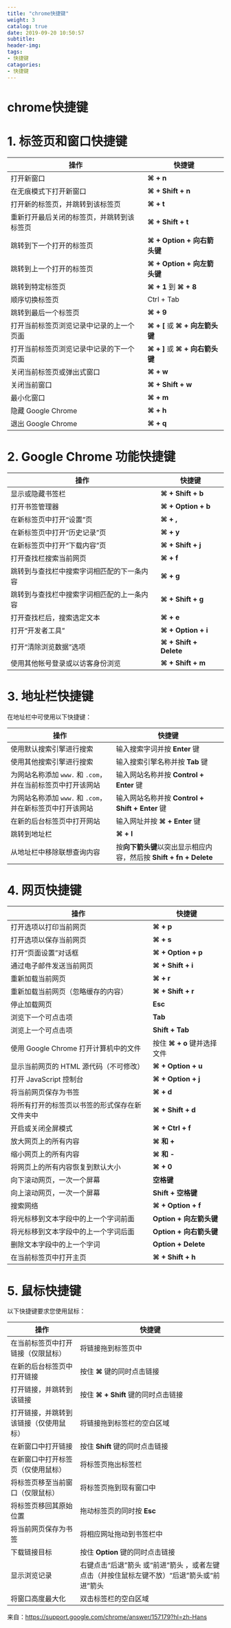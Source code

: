 ```yaml
---
title: "chrome快捷键"
weight: 3
catalog: true
date: 2019-09-20 10:50:57
subtitle:
header-img:
tags:
- 快捷键
catagories:
- 快捷键
---
```


# chrome快捷键

# 1. 标签页和窗口快捷键

| **操作**                                   | **快捷键**                      |
| ------------------------------------------ | ------------------------------- |
| 打开新窗口                                 | **⌘ + n**                       |
| 在无痕模式下打开新窗口                     | **⌘ + Shift + n**               |
| 打开新的标签页，并跳转到该标签页           | **⌘ + t**                       |
| 重新打开最后关闭的标签页，并跳转到该标签页 | **⌘ + Shift + t**               |
| 跳转到下一个打开的标签页                   | **⌘ + Option + 向右箭头键**     |
| 跳转到上一个打开的标签页                   | **⌘ + Option + 向左箭头键**     |
| 跳转到特定标签页                           | **⌘ + 1** 到 **⌘ + 8**          |
| 顺序切换标签页                             | Ctrl + Tab                      |
| 跳转到最后一个标签页                       | **⌘ + 9**                       |
| 打开当前标签页浏览记录中记录的上一个页面   | **⌘ + [** 或 **⌘ + 向左箭头键** |
| 打开当前标签页浏览记录中记录的下一个页面   | **⌘ + ]** 或 **⌘ + 向右箭头键** |
| 关闭当前标签页或弹出式窗口                 | **⌘ + w**                       |
| 关闭当前窗口                               | **⌘ + Shift + w**               |
| 最小化窗口                                 | **⌘ + m**                       |
| 隐藏 Google Chrome                         | **⌘ + h**                       |
| 退出 Google Chrome                         | **⌘ + q**                       |

# 2. Google Chrome 功能快捷键

| **操作**                                   | **快捷键**             |
| ------------------------------------------ | ---------------------- |
| 显示或隐藏书签栏                           | **⌘ + Shift + b**      |
| 打开书签管理器                             | **⌘ + Option + b**     |
| 在新标签页中打开“设置”页                   | **⌘ + ,**              |
| 在新标签页中打开“历史记录”页               | **⌘ + y**              |
| 在新标签页中打开“下载内容”页               | **⌘ + Shift + j**      |
| 打开查找栏搜索当前网页                     | **⌘ + f**              |
| 跳转到与查找栏中搜索字词相匹配的下一条内容 | **⌘ + g**              |
| 跳转到与查找栏中搜索字词相匹配的上一条内容 | **⌘ + Shift + g**      |
| 打开查找栏后，搜索选定文本                 | **⌘ + e**              |
| 打开“开发者工具”                           | **⌘ + Option + i**     |
| 打开“清除浏览数据”选项                     | **⌘ + Shift + Delete** |
| 使用其他帐号登录或以访客身份浏览           | **⌘ + Shift + m**      |

# 3. 地址栏快捷键

在地址栏中可使用以下快捷键：

| **操作**                                                    | **快捷键**                                                   |
| ----------------------------------------------------------- | ------------------------------------------------------------ |
| 使用默认搜索引擎进行搜索                                    | 输入搜索字词并按 **Enter** 键                                |
| 使用其他搜索引擎进行搜索                                    | 输入搜索引擎名称并按 **Tab** 键                              |
| 为网站名称添加 `www.` 和 `.com`，并在当前标签页中打开该网站 | 输入网站名称并按 **Control + Enter** 键                      |
| 为网站名称添加 `www.` 和 `.com`，并在新标签页中打开该网站   | 输入网站名称并按 **Control + Shift + Enter** 键              |
| 在新的后台标签页中打开网站                                  | 输入网址并按 **⌘ + Enter** 键                                |
| 跳转到地址栏                                                | **⌘ + l**                                                    |
| 从地址栏中移除联想查询内容                                  | 按**向下箭头键**以突出显示相应内容，然后按 **Shift + fn + Delete** |

# 4. 网页快捷键

| **操作**                                       | **快捷键**                  |
| ---------------------------------------------- | --------------------------- |
| 打开选项以打印当前网页                         | **⌘ + p**                   |
| 打开选项以保存当前网页                         | **⌘ + s**                   |
| 打开“页面设置”对话框                           | **⌘ + Option + p**          |
| 通过电子邮件发送当前网页                       | **⌘ + Shift + i**           |
| 重新加载当前网页                               | **⌘ + r**                   |
| 重新加载当前网页（忽略缓存的内容）             | **⌘ + Shift + r**           |
| 停止加载网页                                   | **Esc**                     |
| 浏览下一个可点击项                             | **Tab**                     |
| 浏览上一个可点击项                             | **Shift + Tab**             |
| 使用 Google Chrome 打开计算机中的文件          | 按住 **⌘ + o** 键并选择文件 |
| 显示当前网页的 HTML 源代码（不可修改）         | **⌘ + Option + u**          |
| 打开 JavaScript 控制台                         | **⌘ + Option + j**          |
| 将当前网页保存为书签                           | **⌘ + d**                   |
| 将所有打开的标签页以书签的形式保存在新文件夹中 | **⌘ + Shift + d**           |
| 开启或关闭全屏模式                             | **⌘ + Ctrl + f**            |
| 放大网页上的所有内容                           | **⌘ 和 +**                  |
| 缩小网页上的所有内容                           | **⌘ 和 -**                  |
| 将网页上的所有内容恢复到默认大小               | **⌘ + 0**                   |
| 向下滚动网页，一次一个屏幕                     | **空格键**                  |
| 向上滚动网页，一次一个屏幕                     | **Shift + 空格键**          |
| 搜索网络                                       | **⌘ + Option + f**          |
| 将光标移到文本字段中的上一个字词前面           | **Option + 向左箭头键**     |
| 将光标移到文本字段中的上一个字词后面           | **Option + 向右箭头键**     |
| 删除文本字段中的上一个字词                     | **Option + Delete**         |
| 在当前标签页中打开主页                         | **⌘ + Shift + h**           |

# 5. 鼠标快捷键

以下快捷键要求您使用鼠标：

| **操作**                               | **快捷键**                                                   |
| -------------------------------------- | ------------------------------------------------------------ |
| 在当前标签页中打开链接（仅限鼠标）     | 将链接拖到标签页中                                           |
| 在新的后台标签页中打开链接             | 按住 **⌘** 键的同时点击链接                                  |
| 打开链接，并跳转到该链接               | 按住 **⌘ + Shift** 键的同时点击链接                          |
| 打开链接，并跳转到该链接（仅使用鼠标） | 将链接拖到标签栏的空白区域                                   |
| 在新窗口中打开链接                     | 按住 **Shift** 键的同时点击链接                              |
| 在新窗口中打开标签页（仅使用鼠标）     | 将标签页拖出标签栏                                           |
| 将标签页移至当前窗口（仅限鼠标）       | 将标签页拖到现有窗口中                                       |
| 将标签页移回其原始位置                 | 拖动标签页的同时按 **Esc**                                   |
| 将当前网页保存为书签                   | 将相应网址拖动到书签栏中                                     |
| 下载链接目标                           | 按住 **Option** 键的同时点击链接                             |
| 显示浏览记录                           | 右键点击“后退”箭头  或“前进”箭头 ，或者左键点击（并按住鼠标左键不放）“后退”箭头或“前进”箭头 |
| 将窗口高度最大化                       | 双击标签栏的空白区域                                         |



来自：https://support.google.com/chrome/answer/157179?hl=zh-Hans
